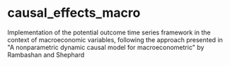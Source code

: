 # causal_effects_macro
Implementation of the potential outcome time series framework in the context of macroeconomic variables, following the approach presented in  "A nonparametric dynamic causal model for macroeconometric" by Rambashan and Shephard  
